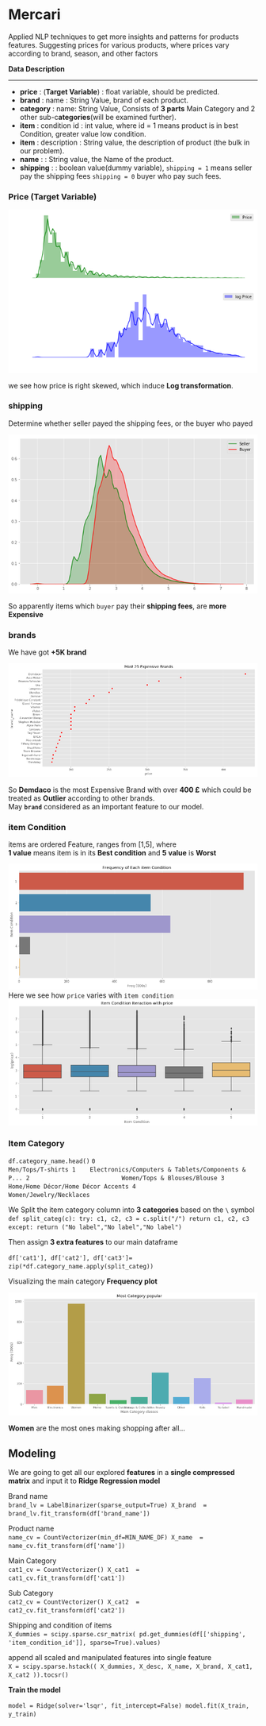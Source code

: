 # Mercari
Applied NLP techniques to get more insights and patterns for products features. Suggesting prices for various products, where prices vary according to brand, season, and other factors

**Data Description**
****
- **price** : (**Target Variable**) : float variable, should be predicted.
- **brand** :  name : String Value, brand of each product.
- **category** :  name: String Value, Consists of **3 parts** Main Category and 2 other sub-c**ategories**(will be examined further).
- **item** :  condition id : int value, where id = 1 means product is in best Condition, greater value low condition.
- **item** :  description : String value, the description of product (the bulk in our problem).
- **name** :  : String value, the Name of the product.
- **shipping** :  : boolean value(dummy variable), `shipping = 1` means seller pay the shipping fees `shipping = 0` buyer who pay such fees.

### Price (Target Variable)

![](imgs/01_price.png)

we see how price is right skewed,  which induce  **Log transformation**.

### shipping
Determine whether seller payed the shipping fees, or the buyer who payed

![](imgs/02_shipping.png)

So apparently items which `buyer` pay their **shipping fees**, are **more Expensive**

### brands
We have got **+5K brand**

![](imgs/03_brands.png)

So **Demdaco** is the most Expensive Brand with over **400 £** which could be treated as **Outlier** according to other brands. <br> May **`brand`** considered as an important feature to our model.

### item Condition
items are ordered Feature, ranges from [1,5], where <br>**1 value** means item is in its **Best condition** and **5 value** is **Worst**

![](imgs/05_condition.png)
Here we see how `price` varies with `item condition` 
![](imgs/06_price_condition.png)

### Item Category
`df.category_name.head()`
`
0                                    Men/Tops/T-shirts
1    Electronics/Computers & Tablets/Components & P...
2                          Women/Tops & Blouses/Blouse
3                   Home/Home Décor/Home Décor Accents
4                              Women/Jewelry/Necklaces  
`

We Split the item category column into **3 categories** based on the `\` symbol
`
def split_categ(c):
        try:
            c1, c2, c3 = c.split("/")
            return c1, c2, c3
        except:
            return ("No label","No label","No label")
`

Then assign **3 extra features** to our main dataframe

`df['cat1'], df['cat2'], df['cat3']= zip(*df.category_name.apply(split_categ))`

Visualizing the main category **Frequency plot**

![](imgs/07_main_category.png)

**Women** are the most ones making shopping after all...

## Modeling
We are going to get all our explored **features** in a **single compressed matrix** and input it to **Ridge Regression model**

Brand name <br>
`brand_lv = LabelBinarizer(sparse_output=True)
X_brand  = brand_lv.fit_transform(df['brand_name'])`

Product name <br>
`name_cv = CountVectorizer(min_df=MIN_NAME_DF)
X_name  = name_cv.fit_transform(df['name']) `

Main Category <br>
`cat1_cv = CountVectorizer()
X_cat1  = cat1_cv.fit_transform(df['cat1'])`

Sub Category    <br>
`cat2_cv = CountVectorizer()
X_cat2  = cat2_cv.fit_transform(df['cat2'])`

Shipping and condition of items <br>
`X_dummies = scipy.sparse.csr_matrix( pd.get_dummies(df[['shipping', 'item_condition_id']], sparse=True).values)`

append all scaled and manipulated features into single feature <br>
`X = scipy.sparse.hstack((
                        X_dummies,
                        X_desc,
                        X_name,
                        X_brand,
                        X_cat1,
                        X_cat2
                        )).tocsr()`

**Train the model**<br>

`model = Ridge(solver='lsqr', fit_intercept=False)
model.fit(X_train, y_train)`
